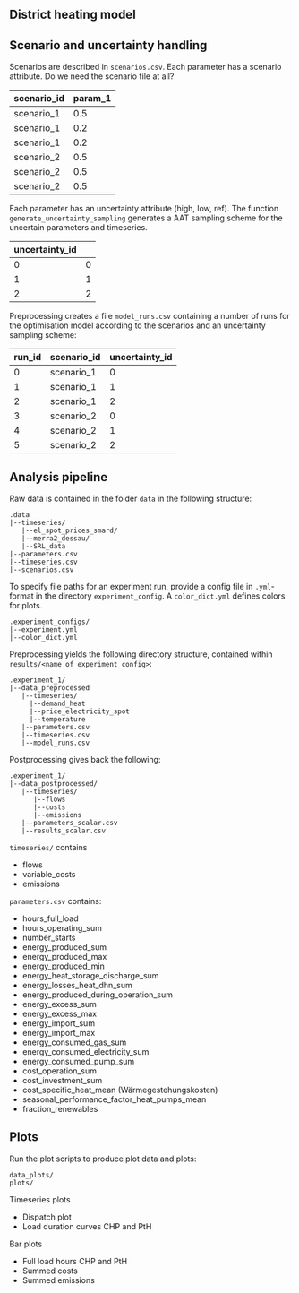District heating model
----------------------
## Scenario and uncertainty handling

Scenarios are described in `scenarios.csv`. Each parameter has a scenario attribute. Do we need the scenario file at all?

| scenario_id | param_1        |
|-------------|----------------|
| scenario_1  | 0.5            |
| scenario_1  | 0.2            |
| scenario_1  | 0.2            |
| scenario_2  | 0.5            |
| scenario_2  | 0.5            |
| scenario_2  | 0.5            |

Each parameter has an uncertainty attribute (high, low, ref). The function `generate_uncertainty_sampling` generates
a AAT sampling scheme for the uncertain parameters and timeseries.

| uncertainty_id |                |
|----------------|----------------|
| 0              | 0              |
| 1              | 1              |
| 2              | 2              |

Preprocessing creates a file `model_runs.csv` containing a number of runs for the optimisation model according
to the scenarios and an uncertainty sampling scheme:

| run_id | scenario_id | uncertainty_id |
|--------|-------------|----------------|
| 0      | scenario_1  | 0              |
| 1      | scenario_1  | 1              |
| 2      | scenario_1  | 2              |
| 3      | scenario_2  | 0              |
| 4      | scenario_2  | 1              |
| 5      | scenario_2  | 2              |

## Analysis pipeline

Raw data is contained in the folder `data` in the following structure:

```
.data
|--timeseries/
   |--el_spot_prices_smard/
   |--merra2_dessau/
   |--SRL_data
|--parameters.csv
|--timeseries.csv
|--scenarios.csv
```

To specify file paths for an experiment run, provide a config file in `.yml`-format in the directory `experiment_config`.
A `color_dict.yml` defines colors for plots.

```
.experiment_configs/
|--experiment.yml
|--color_dict.yml
```

Preprocessing yields the following directory structure, contained within `results/<name of experiment_config>`:

```
.experiment_1/
|--data_preprocessed
   |--timeseries/
     |--demand_heat
     |--price_electricity_spot
     |--temperature
   |--parameters.csv
   |--timeseries.csv
   |--model_runs.csv
```

Postprocessing gives back the following:

```
.experiment_1/
|--data_postprocessed/
   |--timeseries/
      |--flows
      |--costs
      |--emissions
   |--parameters_scalar.csv
   |--results_scalar.csv
```

`timeseries/` contains
* flows
* variable_costs
* emissions

`parameters.csv` contains:  
* hours_full_load
* hours_operating_sum
* number_starts
* energy_produced_sum
* energy_produced_max
* energy_produced_min
* energy_heat_storage_discharge_sum
* energy_losses_heat_dhn_sum
* energy_produced_during_operation_sum
* energy_excess_sum
* energy_excess_max
* energy_import_sum
* energy_import_max
* energy_consumed_gas_sum
* energy_consumed_electricity_sum
* energy_consumed_pump_sum
* cost_operation_sum
* cost_investment_sum
* cost_specific_heat_mean (Wärmegestehungskosten)
* seasonal_performance_factor_heat_pumps_mean
* fraction_renewables

## Plots

Run the plot scripts to produce plot data and plots:

```
data_plots/
plots/
```
Timeseries plots
* Dispatch plot
* Load duration curves CHP and PtH

Bar plots
* Full load hours CHP and PtH
* Summed costs
* Summed emissions
